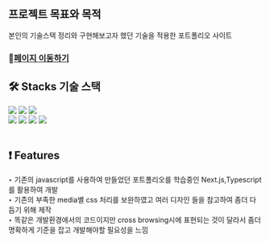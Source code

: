 ## 프로젝트 목표와 목적

본인의 기술스택 정리와 구현해보고자 했던 기술을 적용한 포트폴리오 사이트

### 🔗[페이지 이동하기](https://next-js-portfolio-smoky.vercel.app/)

## **🛠️ Stacks** 기술 스택

<div>
<img src="https://img.shields.io/badge/html-1572B6?style=for-the-badge&logo=html5&logoColor=white"> 
<img src="https://img.shields.io/badge/css-1572B6?style=for-the-badge&logo=css3&logoColor=white"> 
<img src="https://img.shields.io/badge/javascript-F7DF1E?style=for-the-badge&logo=javascript&logoColor=black"> 
<br>
 <img src="https://img.shields.io/badge/react-61DAFB?style=for-the-badge&logo=react&logoColor=black"> 
<img src="https://img.shields.io/badge/TypeScript-3178c6?style=for-the-badge&logo=TypeScript&logoColor=white">
<img src="https://img.shields.io/badge/Next.js-339933?style=for-the-badge&logo=Next.js&logoColor=white">
 <img src="https://img.shields.io/badge/styled components-DB7093?style=for-the-badge&logo=styledcomponents&logoColor=white">
 </div>
 <br>
 
## **❗ Features**
<div>‣ 기존의 javascript를 사용하여 만들었던 포트폴리오를 학습중인 Next.js,Typescript 를 활용하여 개발</div>
<div>‣ 기존의 부족한 media별 css 처리를 보완하였고 여러 디자인 들을 참고하여 좀더 다듬기 위해 제작</div>
<div>‣ 똑같은 개발환경에서의 코드이지만 cross browsing시에 표현되는 것이 달라서 좀더 명확하게 기준을 잡고 개발해야할 필요성을 느낌</div>

